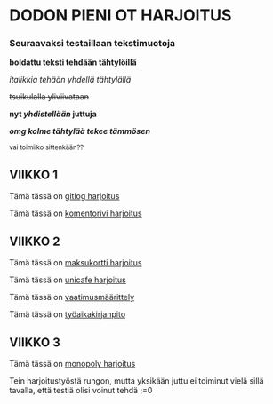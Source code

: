 # DODON PIENI OT HARJOITUS

### Seuraavaksi testaillaan tekstimuotoja


**boldattu teksti tehdään tähtylöillä**

*italikkia tehään yhdellä tähtylällä*


~~tsuikulalla yliviivataan~~

**nyt _yhdistellään_ juttuja**

***omg kolme tähtylää tekee tämmösen***

<sub>vai toimiiko sittenkään??</sub>


## VIIKKO 1

Tämä tässä on [gitlog harjoitus](https://github.com/lowdodo/ot-harjoitustyo/blob/master/laskarit/viikko1/gitlog.txt)

Tämä tässä on [komentorivi harjoitus](https://github.com/lowdodo/ot-harjoitustyo/blob/master/laskarit/viikko1/komentorivi.txt)

## VIIKKO 2

Tämä tässä on [maksukortti harjoitus](https://github.com/lowdodo/ot-harjoitustyo/tree/master/laskarit/viikko2/maksukortti)

Tämä tässä on [unicafe harjoitus](https://github.com/lowdodo/ot-harjoitustyo/tree/master/laskarit/viikko2/unicafe)

Tämä tässä on [vaatimusmäärittely](https://github.com/lowdodo/ot-harjoitustyo/tree/master/dokumentaatio)

Tämä tässä on [työaikakirjanpito](https://github.com/lowdodo/ot-harjoitustyo/blob/master/dokumentaatio/tyoaikakirjanpito.md)

## VIIKKO 3

Tämä tässä on [monopoly harjoitus](https://github.com/lowdodo/ot-harjoitustyo/blob/master/laskarit/viikko3/Monopoli_luokkakaavio.md)

Tein harjoitustyöstä rungon, mutta yksikään juttu ei toiminut vielä sillä tavalla, että testiä olisi voinut tehdä ;=0

